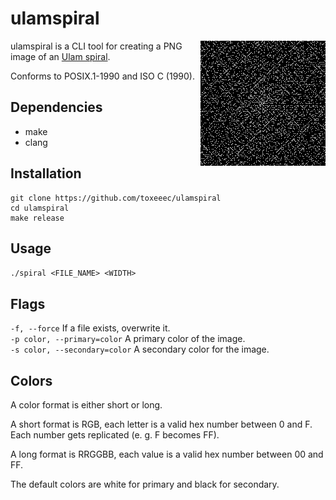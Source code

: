 # ulamspiral

<img src="/spiral.png" align="right" />

ulamspiral is a CLI tool for creating a PNG image of an [Ulam spiral](https://en.wikipedia.org/wiki/Ulam_spiral).

Conforms to POSIX.1-1990 and ISO C (1990).

## Dependencies

* make
* clang

## Installation

```shell
git clone https://github.com/toxeeec/ulamspiral
cd ulamspiral
make release
```

## Usage

`./spiral <FILE_NAME> <WIDTH>`

## Flags

`-f, --force` If a file exists, overwrite it.  
`-p color, --primary=color` A primary color of the image.  
`-s color, --secondary=color` A secondary color for the image.  

## Colors

A color format is either short or long.

A short format is RGB, each letter is a valid hex number between 0 and F.  
Each number gets replicated (e. g. F becomes FF).

A long format is RRGGBB, each value is a valid hex number between 00 and FF.

The default colors are white for primary and black for secondary.
